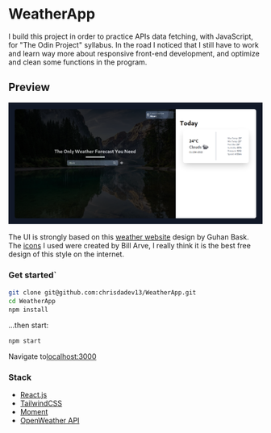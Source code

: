 # WeatherApp

I build this project in order to practice APIs data fetching, with JavaScript, for "The Odin Project" syllabus.
In the road I noticed that I still have to work and learn way more about responsive front-end development, and optimize and clean some functions in the program.

## Preview

![Weather App preview](./preview.png)

The UI is strongly based on this [weather website](https://dribbble.com/shots/14628486-Forecast-Weather-Website-Design) design by Guhan Bask.
The [icons](https://www.figma.com/community/file/1126777451931792118) I used were created by Bill Arve, I really think it is the best free design of this style on the internet.

### Get started`

```bash
git clone git@github.com:chrisdadev13/WeatherApp.git
cd WeatherApp
npm install
```

...then start:

```bash
npm start
```

Navigate to[localhost:3000](http://localhost:3000/)

### Stack

- [React.js](https://es.reactjs.org/)
- [TailwindCSS](https://tailwindcss.com/)
- [Moment](https://momentjs.com/)
- [OpenWeather API](https://openweathermap.org/api)
